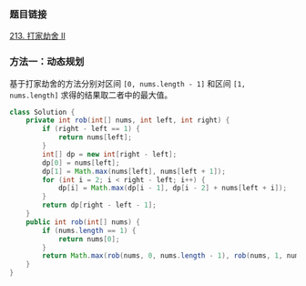 ### 题目链接
[213. 打家劫舍 II](https://leetcode.cn/problems/house-robber-ii)

### 方法一：动态规划
基于打家劫舍的方法分别对区间 `[0, nums.length - 1]` 和区间 `[1, nums.length]` 求得的结果取二者中的最大值。

```Java
class Solution {
    private int rob(int[] nums, int left, int right) {
        if (right - left == 1) {
            return nums[left];
        }
        int[] dp = new int[right - left];
        dp[0] = nums[left];
        dp[1] = Math.max(nums[left], nums[left + 1]);
        for (int i = 2; i < right - left; i++) {
            dp[i] = Math.max(dp[i - 1], dp[i - 2] + nums[left + i]);
        }
        return dp[right - left - 1];
    }
    public int rob(int[] nums) {
        if (nums.length == 1) {
            return nums[0];
        }
        return Math.max(rob(nums, 0, nums.length - 1), rob(nums, 1, nums.length));
    }
}
```